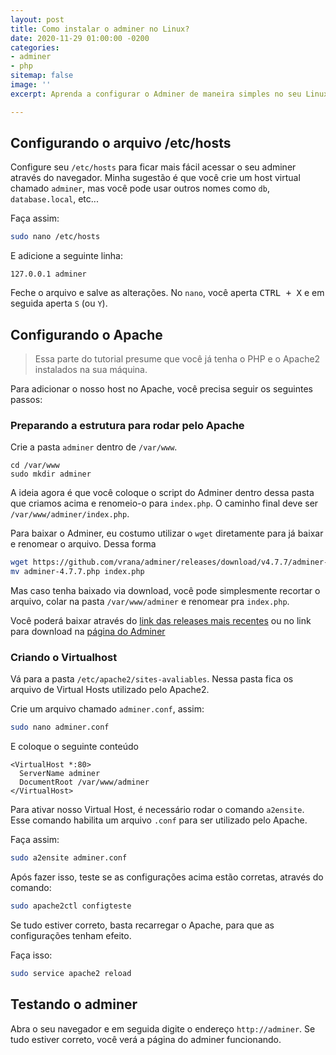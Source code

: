 ```yaml
---
layout: post
title: Como instalar o adminer no Linux?
date: 2020-11-29 01:00:00 -0200
categories:
- adminer
- php
sitemap: false
image: ''
excerpt: Aprenda a configurar o Adminer de maneira simples no seu Linux

---
```

## Configurando o arquivo /etc/hosts

Configure seu `/etc/hosts` para ficar mais fácil acessar o seu adminer através do navegador. Minha sugestão é que você crie um host virtual chamado `adminer`, mas você pode usar outros nomes como `db`, `database.local`, etc...

Faça assim:

```bash
sudo nano /etc/hosts
```

E adicione a seguinte linha:

```nano
127.0.0.1 adminer
```

Feche o arquivo e salve as alterações. No `nano`, você aperta <kbd>CTRL + X</kbd> e em seguida aperta `S` (ou `Y`).

## Configurando o Apache

> Essa parte do tutorial presume que você já tenha o PHP e o Apache2 instalados na sua máquina.

Para adicionar o nosso host no Apache, você precisa seguir os seguintes passos:

### Preparando a estrutura para rodar pelo Apache

Crie a pasta `adminer` dentro de `/var/www`. 

```
cd /var/www
sudo mkdir adminer
```

A ideia agora é que você coloque o script do Adminer dentro dessa pasta que criamos acima e renomeio-o para `index.php`. O caminho final deve ser `/var/www/adminer/index.php`.


Para baixar o Adminer, eu costumo utilizar o `wget` diretamente para já baixar e renomear o arquivo. Dessa forma

```bash
wget https://github.com/vrana/adminer/releases/download/v4.7.7/adminer-4.7.7.php
mv adminer-4.7.7.php index.php
```

Mas caso tenha baixado via download, você pode simplesmente recortar o arquivo, colar na pasta `/var/www/adminer` e renomear pra `index.php`.

Você poderá baixar através do [link das releases mais recentes](https://github.com/vrana/adminer/releases/) ou no link para download na [página do Adminer](https://www.adminer.org/#download)

### Criando o Virtualhost

Vá para a pasta `/etc/apache2/sites-avaliables`. Nessa pasta fica os arquivo de Virtual Hosts utilizado pelo Apache2. 

Crie um arquivo chamado `adminer.conf`, assim:

```bash
sudo nano adminer.conf
```

E coloque o seguinte conteúdo

```
<VirtualHost *:80>
  ServerName adminer
  DocumentRoot /var/www/adminer
</VirtualHost>
```

Para ativar nosso Virtual Host, é necessário rodar o comando `a2ensite`. Esse comando habilita um arquivo `.conf` para ser utilizado pelo Apache.

Faça assim:

```bash
sudo a2ensite adminer.conf
```

Após fazer isso, teste se as configurações acima estão corretas, através do comando:

```bash
sudo apache2ctl configteste
```

Se tudo estiver correto, basta recarregar o Apache, para que as configurações tenham efeito.

Faça isso:

```bash
sudo service apache2 reload
```

## Testando o adminer

Abra o seu navegador e em seguida digite o endereço `http://adminer`. Se tudo estiver correto, você verá a página do adminer funcionando.
